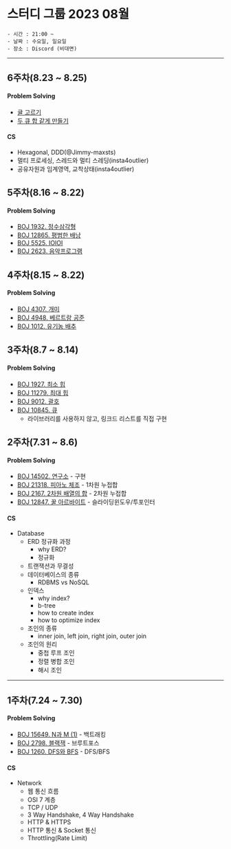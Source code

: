 # 스터디 그룹 2023 08월
~~~
- 시간 : 21:00 ~ 
- 날짜 : 수요일, 일요일
- 장소 : Discord (비대면)
~~~
<hr/>

## 6주차(8.23 ~ 8.25)
#### Problem Solving
* [귤 고르기](https://school.programmers.co.kr/learn/courses/30/lessons/138476)
* [두 큐 합 같게 만들기](https://school.programmers.co.kr/learn/courses/30/lessons/118667)

#### CS
* Hexagonal, DDD(@Jimmy-maxsts)
* 멀티 프로세싱, 스레드와 멀티 스레딩(insta4outlier)
* 공유자원과 임계영역, 교착상태(insta4outlier)


## 5주차(8.16 ~ 8.22)
#### Problem Solving
* [BOJ 1932. 정수삼각형](https://www.acmicpc.net/problem/1932)
* [BOJ 12865. 평범한 배낭](https://www.acmicpc.net/problem/12865)
* [BOJ 5525. IOIOI](https://www.acmicpc.net/problem/5525)
* [BOJ 2623. 음악프로그램](https://www.acmicpc.net/problem/2623)

## 4주차(8.15 ~ 8.22)
#### Problem Solving
* [BOJ 4307. 개미](https://www.acmicpc.net/problem/4307)
* [BOJ 4948. 베르트랑 공준](https://www.acmicpc.net/problem/4948)
* [BOJ 1012. 유기농 배추](https://www.acmicpc.net/problem/1012)

## 3주차(8.7 ~ 8.14)
#### Problem Solving
* [BOJ 1927. 최소 힙](https://www.acmicpc.net/problem/1927)
* [BOJ 11279. 최대 힙](https://www.acmicpc.net/problem/11279)
* [BOJ 9012. 괄호](https://www.acmicpc.net/problem/9012)
* [BOJ 10845. 큐](https://www.acmicpc.net/problem/10845)
  * 라이브러리를 사용하지 않고, 링크드 리스트를 직접 구현

## 2주차(7.31 ~ 8.6)

#### Problem Solving
* [BOJ 14502. 연구소](https://www.acmicpc.net/problem/14502) - 구현
* [BOJ 21318. 피아노 체조](https://www.acmicpc.net/problem/21318) - 1차원 누접합
* [BOJ 2167. 2차원 배열의 합](https://www.acmicpc.net/problem/2167) - 2차원 누접합
* [BOJ 12847. 꿀 아르바이트](https://www.acmicpc.net/problem/12847) - 슬라이딩윈도우/투포인터

#### CS
* Database
  * ERD 정규화 과정
    * why ERD?
    * 정규화
  * 트랜잭션과 무결성
  * 데이터베이스의 종류
    * RDBMS vs NoSQL
  * 인덱스
    * why index?
    * b-tree
    * how to create index
    * how to optimize index
  * 조인의 종류
    * inner join, left join, right join, outer join
  * 조인의 원리
    * 중첩 루프 조인
    * 정렬 병합 조인
    * 해시 조인

<hr/>

## 1주차(7.24 ~ 7.30)

#### Problem Solving
* [BOJ 15649. N과 M (1)](https://www.acmicpc.net/problem/15649) - 백트래킹
* [BOJ 2798. 블랙잭](https://www.acmicpc.net/problem/2798) - 브루트포스
* [BOJ 1260. DFS와 BFS](https://www.acmicpc.net/problem/1260) - DFS/BFS

#### CS
* Network
  * 웹 통신 흐름
  * OSI 7 계층
  * TCP / UDP
  * 3 Way Handshake, 4 Way Handshake
  * HTTP & HTTPS
  * HTTP 통신 & Socket 통신
  * Throttling(Rate Limit)

